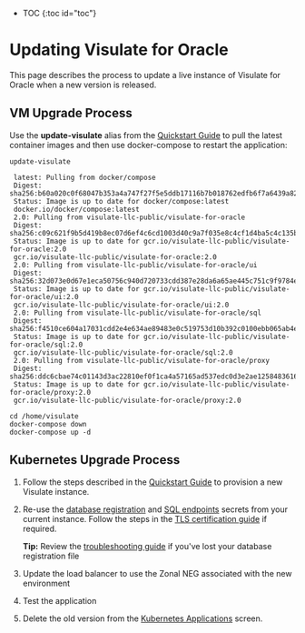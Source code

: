 * TOC
{:toc id="toc"}
# Updating Visulate for Oracle

This page describes the process to update a live instance of Visulate for Oracle when a new version is released.

## VM Upgrade Process

Use the **update-visulate** alias from the [Quickstart Guide](/pages/quickstart.html#post-install-setup) to pull the latest container images and then use docker-compose to restart the application:

```
update-visulate

 latest: Pulling from docker/compose
 Digest: sha256:b60a020c0f68047b353a4a747f27f5e5ddb17116b7b018762edfb6f7a6439a82
 Status: Image is up to date for docker/compose:latest
 docker.io/docker/compose:latest
 2.0: Pulling from visulate-llc-public/visulate-for-oracle
 Digest: sha256:c09c621f9b5d419b8ec07d6ef4c6cd1003d40c9a7f035e8c4cf1d4ba5c4c135b
 Status: Image is up to date for gcr.io/visulate-llc-public/visulate-for-oracle:2.0
 gcr.io/visulate-llc-public/visulate-for-oracle:2.0
 2.0: Pulling from visulate-llc-public/visulate-for-oracle/ui
 Digest: sha256:32d073e0d67e1eca50756c940d720733cdd387e28da6a65ae445c751c9f9784e
 Status: Image is up to date for gcr.io/visulate-llc-public/visulate-for-oracle/ui:2.0
 gcr.io/visulate-llc-public/visulate-for-oracle/ui:2.0
 2.0: Pulling from visulate-llc-public/visulate-for-oracle/sql
 Digest: sha256:f4510ce604a17031cdd2e4e634ae89483e0c519753d10b392c0100ebb065ab4e
 Status: Image is up to date for gcr.io/visulate-llc-public/visulate-for-oracle/sql:2.0
 gcr.io/visulate-llc-public/visulate-for-oracle/sql:2.0
 2.0: Pulling from visulate-llc-public/visulate-for-oracle/proxy
 Digest: sha256:ddc6cbae74c01143d3ac22810ef0f1ca4a57165ad537edc0d3e2ae1258483616
 Status: Image is up to date for gcr.io/visulate-llc-public/visulate-for-oracle/proxy:2.0
 gcr.io/visulate-llc-public/visulate-for-oracle/proxy:2.0

cd /home/visulate
docker-compose down
docker-compose up -d
```

## Kubernetes Upgrade Process

1. Follow the steps described in the [Quickstart Guide](/pages/quickstart-k8s.html) to provision a new Visulate instance.

2. Re-use the [database registration](/pages/database-registration.html#apply-a-new-kubernetes-secret)
and [SQL endpoints](/pages/query-engine-config.html#apply-the-endpointsjson-file-as-a-new-kubernetes-secret)
secrets from your current instance. Follow the steps in the [TLS certification guide](/pages/tls-cert.html) if required.

    **Tip:** Review the [troubleshooting guide](/pages/troubleshooting.html#lost-database-registration-file) if you've lost your database registration file

3. Update the load balancer to use the Zonal NEG associated with the new environment

4. Test the application

5. Delete the old version from the [Kubernetes Applications](https://console.cloud.google.com/kubernetes/application) screen.